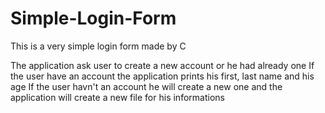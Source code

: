 # Simple-Login-Form
This is a very simple login form made by C

The application ask user to create a new account or he had already one
If the user have an account the application prints his first, last name and his age
If the user havn't an account he will create a new one and the application will create a new file for his informations
